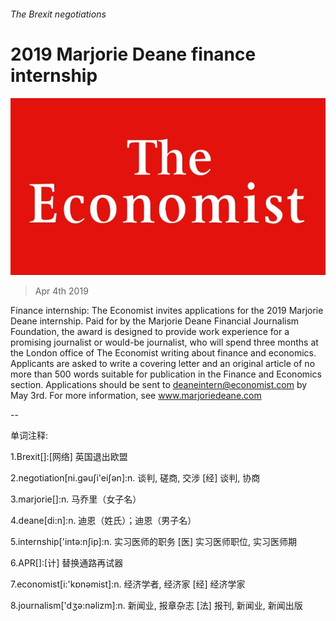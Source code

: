 ###### The Brexit negotiations

# 2019 Marjorie Deane finance internship 

![image](images/20180224_WOP001_7.jpg) 

> Apr 4th 2019 

Finance internship: The Economist invites applications for the 2019 Marjorie Deane internship. Paid for by the Marjorie Deane Financial Journalism Foundation, the award is designed to provide work experience for a promising journalist or would-be journalist, who will spend three months at the London office of The Economist writing about finance and economics. Applicants are asked to write a covering letter and an original article of no more than 500 words suitable for publication in the Finance and Economics section. Applications should be sent to deaneintern@economist.com by May 3rd. For more information, see www.marjoriedeane.com 

-- 

 单词注释:

1.Brexit[]:[网络] 英国退出欧盟 

2.negotiation[ni.gәuʃi'eiʃәn]:n. 谈判, 磋商, 交涉 [经] 谈判, 协商 

3.marjorie[]:n. 马乔里（女子名） 

4.deane[di:n]:n. 迪恩（姓氏）；迪恩（男子名） 

5.internship['intә:nʃip]:n. 实习医师的职务 [医] 实习医师职位, 实习医师期 

6.APR[]:[计] 替换通路再试器 

7.economist[i:'kɒnәmist]:n. 经济学者, 经济家 [经] 经济学家 

8.journalism['dʒә:nәlizm]:n. 新闻业, 报章杂志 [法] 报刊, 新闻业, 新闻出版 

